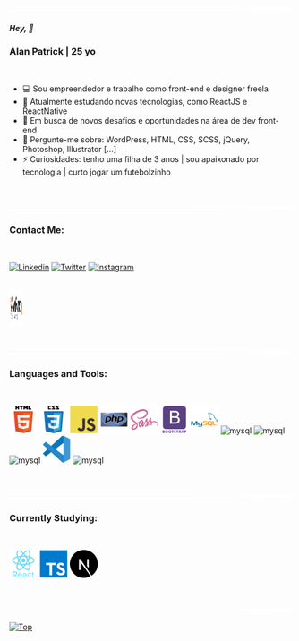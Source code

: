[![------------------------------------](https://raw.githubusercontent.com/alanpatrickk/alanpatrickk/main/assets/gradient.png)](#top)

##### Hey, 👋
### Alan Patrick | 25 yo ###

<br>

- 💻 Sou empreendedor e trabalho como front-end e designer freela
- 🚀 Atualmente estudando novas tecnologias, como ReactJS e ReactNative 
- 👯 Em busca de novos desafios e oportunidades na área de dev front-end
- 💬 Pergunte-me sobre: WordPress, HTML, CSS, SCSS, jQuery, Photoshop, Illustrator [...]
- ⚡ Curiosidades: tenho uma filha de 3 anos | sou apaixonado por tecnologia | curto jogar um futebolzinho

<br>

[![------------------------------------](https://raw.githubusercontent.com/alanpatrickk/alanpatrickk/main/assets/gradient.png)](#contact)

### Contact Me: ###

<br>

[![Linkedin](https://img.shields.io/badge/-LinkedIn-0077B5?style=for-the-badge&labelColor=0077B5&logo=Linkedin&Color=FFFFFF)](https://www.linkedin.com/in/alanpatrickk/)
[![Twitter](https://img.shields.io/badge/-WhatsApp-128C7E?style=for-the-badge&labelColor=128C7E&logo=WhatsApp&logoColor=FFFFFF&Color=111111)](https://wa.me/5541992473307)
[![Instagram](https://img.shields.io/badge/-Instagram-C13584?style=for-the-badge&labelColor=C13584&logo=Instagram&logoColor=FFFFFF&Color=111111)](https://instagram.com/alanpatrickk)

<br>

<a href="https://www.alanpatrickk.net/" target="_blank">
    <img src="https://raw.githubusercontent.com/alanpatrickk/alanpatrickk/main/assets/alanpatrickk.png" alt="alanpatrickk.net" width="25" height="67">
</a>

<br>

<br>

[![------------------------------------](https://raw.githubusercontent.com/alanpatrickk/alanpatrickk/main/assets/gradient.png)](#tools)

### Languages and Tools: ###

<br>

<p>
    <img src="https://raw.githubusercontent.com/devicons/devicon/master/icons/html5/html5-original-wordmark.svg" alt="html5" width="50" height="50">
    <img src="https://raw.githubusercontent.com/devicons/devicon/master/icons/css3/css3-original-wordmark.svg" alt="css3" width="50" height="50">
    <img src="https://raw.githubusercontent.com/devicons/devicon/master/icons/javascript/javascript-original.svg" alt="javascript" width="50" height="50">
    <img src="https://raw.githubusercontent.com/devicons/devicon/master/icons/php/php-original.svg" alt="php" width="50" height="50">
    <img src="https://raw.githubusercontent.com/devicons/devicon/master/icons/sass/sass-original.svg" alt="sass" width="50" height="50">
    <img src="https://raw.githubusercontent.com/devicons/devicon/master/icons/bootstrap/bootstrap-plain-wordmark.svg" alt="sass" width="50" height="50">
    <img src="https://raw.githubusercontent.com/devicons/devicon/master/icons/mysql/mysql-original-wordmark.svg" alt="mysql" width="50" height="50">
    <img src="https://github.com/rdimascio/icons/blob/master/icons/color/photoshop.svg" alt="mysql" width="50" height="50">
    <img src="https://github.com/detain/svg-logos/blob/master/svg/adobe-xd.svg" alt="mysql" width="50" height="50">
    <img src="https://github.com/rdimascio/icons/blob/master/icons/color/illustrator.svg" alt="mysql" width="50" height="50">
    <img src="https://github.com/devicons/devicon/blob/master/icons/vscode/vscode-original.svg" alt="mysql" width="50" height="50">
    <img src="https://upload.wikimedia.org/wikipedia/commons/2/22/MacOS_logo_%282017%29.svg" alt="mysql" width="50" height="50">
</p>

<br>

[![------------------------------------](https://raw.githubusercontent.com/alanpatrickk/alanpatrickk/main/assets/gradient.png)](#study)

### Currently Studying: ###

<br>

<p>
    <img src="https://raw.githubusercontent.com/devicons/devicon/master/icons/react/react-original-wordmark.svg" alt="react" width="50" height="50">
    <img src="https://raw.githubusercontent.com/devicons/devicon/master/icons/typescript/typescript-original.svg" alt="react" width="50" height="50">
    <img src="https://github.com/devicons/devicon/blob/master/icons/nextjs/nextjs-original.svg" alt="react" width="50" height="50">
</p>

<br>

[![------------------------------------](https://raw.githubusercontent.com/alanpatrickk/alanpatrickk/main/assets/gradient.png)](#bottom)

[![Top](https://img.shields.io/badge/%E2%AC%86%EF%B8%8F-Go%20to%20top-lightgrey)](#top)